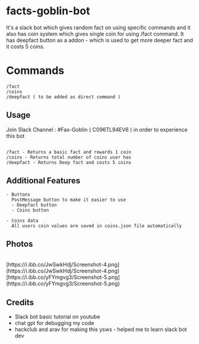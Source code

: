 # facts-goblin-bot

It's a slack bot which gives random fact on using specific commands and it also has coin system which gives single coin for using /fact command. It has deepfact button as a addon - which is used to get more deeper fact and it costs 5 coins.

# Commands

```
/fact
/coins
/deepfact ( to be added as direct command )

```

## Usage

Join Slack Channel : #Fax-Goblin ( C096TL94EV6 ) in order to experience this bot

```

/fact - Returns a basic fact and rewards 1 coin
/coins - Returns total number of coins user has
/deepfact - Returns Deep fact and costs 5 coins

```

## Additional Features

```
- Buttons 
  PostMessage button to make it easier to use
  - Deepfact button
  - Coins button

- Coins data
  All users coin values are saved in coins.json file automatically 

```

## Photos
<br>
[https://i.ibb.co/JwSwkHdj/Screenshot-4.png](https://i.ibb.co/JwSwkHdj/Screenshot-4.png)
<br>
[https://i.ibb.co/yFYmgvg3/Screenshot-5.png](https://i.ibb.co/yFYmgvg3/Screenshot-5.png)


## Credits

- Slack bot basic tutorial on youtube
- chat gpt for debugging my code
- hackclub and arav for making this ysws - helped me to learn slack bot dev
